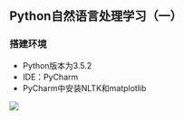 ## Python自然语言处理学习（一） ##

### 搭建环境 ###
- Python版本为3.5.2
- IDE：PyCharm
- PyCharm中安装NLTK和matplotlib

![](http://www.burnelltek.com/static/img/1481709413821NLTK.PNG)